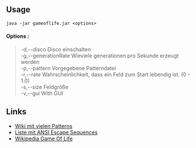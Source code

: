## Usage
<code>java -jar gameoflife.jar &lt;options> </code>
#### Options : 
> -d,--disco                  Disco einschalten <br>
> -g,--generationRate <arg>   Wieviele generationen pro Sekunde erzeugt werden
<br> -p,--pattern <arg>          Vorgegebene Patterndatei
<br> -r,--rate <arg>             Wahrscheinlichkeit, dass ein Feld zum Start lebendig ist. (0 - 1.0)
<br> -s,--size <arg>             Feldgröße
<br> -v,--gui                    With GUI

## Links
* [Wiki mit vielen Patterns](https://conwaylife.com/)
* [Liste mit ANSI Escape Sequences](https://gist.github.com/fnky/458719343aabd01cfb17a3a4f7296797)
* [Wikipedia Game Of Life](https://de.wikipedia.org/wiki/Conways_Spiel_des_Lebens)